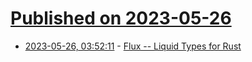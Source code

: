 # [Published on 2023-05-26](index.md)

* [2023-05-26, 03:52:11](https://lobste.rs/s/sh7t71/flux_liquid_types_for_rust) - [Flux -- Liquid Types for Rust](https://www.youtube.com/watch?v=k-izcFCHN2o)
